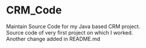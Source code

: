 # CRM_Code
Maintain Source Code for my Java based CRM project.
<br>
Source code of very first project on which I worked.
<br>
Another change added in README.md